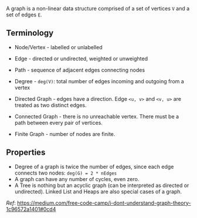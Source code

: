 A graph is a non-linear data structure comprised of a set of vertices `V` and a set of edges `E`.

## Terminology
- Node/Vertex - labelled or unlabelled
- Edge - directed or undirected, weighted or unweighted

- Path - sequence of adjacent edges connecting nodes
- Degree - `deg(V)`: total number of edges incoming and outgoing from a vertex

- Directed Graph - edges have a direction. Edge `<u, v>` and `<v, u>` are treated as two distinct edges.
- Connected Graph - there is no unreachable vertex. There must be a path between every pair of vertices.
- Finite Graph - number of nodes are finite.

## Properties
- Degree of a graph is twice the number of edges, since each edge connects two nodes: `deg(G) = 2 * nEdges`
- A graph can have any number of cycles, even zero.
- A Tree is nothing but an acyclic graph (can be interpreted as directed or undirected). Linked List and Heaps are also special cases of a graph. 

_Ref_: https://medium.com/free-code-camp/i-dont-understand-graph-theory-1c96572a1401#0cd4
